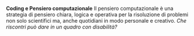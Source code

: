**Coding e Pensiero computazionale**
Il pensiero computazionale è una strategia di pensiero chiara, logica e operativa per la risoluzione di problemi non solo scientifici ma, anche quotidiani in modo personale e creativo.
*Che riscontri può dare in un quadro con disabilità?*
